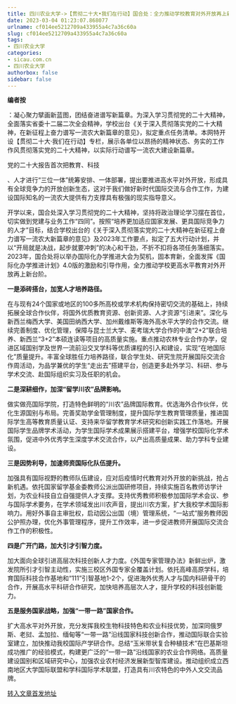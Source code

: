```yaml
---
title: 四川农业大学->【贯彻二十大•我们在行动】国合处：全力推动学校教育对外开放再上新台阶 | sicau.com.cn
date: 2023-03-04 01:23:07.868077
urlname: cf014ee5212709a433955a4c7a36c60a
slug: cf014ee5212709a433955a4c7a36c60a
tags: 
- 四川农业大学
categories:
- sicau.com.cn
- 四川农业大学
authorbox: false
sidebar: false
---
```

**编者按**

：凝心聚力擘画新蓝图，团结奋进谱写新篇章。为深入学习贯彻党的二十大精神，全面落实省委十二届二次全会精神，学校出台《关于深入贯彻落实党的二十大精神，在新征程上奋力谱写一流农大新篇章的意见》，拟定重点任务清单。本网特开设【贯彻二十大·我们在行动】专栏，展示各单位以昂扬的精神状态、务实的工作作风贯彻落实党的二十大精神，以实际行动谱写一流农大建设新篇章。

党的二十大报告首次把教育、科技
<!--more-->
、人才进行“三位一体”统筹安排、一体部署，提出要推进高水平对外开放，形成具有全球竞争力的开放创新生态，这对于我们做好新时代国际交流与合作工作，为建设国际知名的一流农大提供有力支撑具有极强的现实指导意义。

开学以来，国合处深入学习贯彻党的二十大精神，坚持将政治理论学习摆在首位，切实做到党建与业务工作“四同”。按照“培养更加适应国家发展、更具国际竞争力的人才”目标，结合学校出台的《关于深入贯彻落实党的二十大精神在新征程上奋力谱写一流农大新篇章的意见》及2023年工作要点，拟定了五大行动计划，并以“开局就是决战，起步就要冲刺”的决心和干劲，不折不扣将各项任务落细落实。2023年，国合处将以举办国际化办学推进大会为契机，固本育新，全面发挥《国际化办学推进计划》4.0版的激励和引导作用，全力推动学校更高水平教育对外开放再上新台阶。

**一是添砖搭台，加宽人才培养路径。**

在与现有24个国家或地区的100多所高校或学术机构保持密切交流的基础上，持续拓展全球合作伙伴，将国外优质教育资源、创新资源、人才资源“引进来”。深化与新西兰梅西大学、美国田纳西大学、加州戴维斯等海外高水平大学的合作交流。继续完善制度、优化管理，保障与昆士兰大学、麦考瑞大学合作的中澳“2+2”联合培养、新西兰“3+2”本硕连读等项目的高质量实施。重点推动农林专业合作办学，促进区域国别学及世界一流前沿交叉学科等优质课程的引入和建设，实现“在地国际化”质量提升。丰富全球胜任力培养路径，联合学生处、研究生院开展国际交流合作周活动，为品学兼优的学生“走出去”搭建平台，创造更多赴外学习、科研、参与学术交流、赴国际组织实习及任职的机会。

**二是深耕细作，加深“留学川农”品牌影响。**

做实做亮国际学院，打造特色鲜明的“川农”品牌国际教育。优选海外合作伙伴，优化生源国别与布局。完善奖助学金管理制度，提升国际学生教育管理质量，推进国际学生高等教育质量认证、支持来华留学教育学术研究和创新实践工作落地。开展国际学生品牌学术活动，为学生国际学术成果展示搭建平台，增强学校国际化学术氛围，促进中外优秀学生深度学术交流合作，以产出高质量成果、助力学科专业建设。

**三是因势利导，加速师资国际化队伍提升。**

加强具有国际视野的教师队伍建设，应对后疫情时代教育对外开放的新挑战，抢占新机遇。依托国家留学基金委教师公派出国研修项目，持续实施百名教师访学计划，为农业科技自立自强提供人才支撑。支持优秀教师积极参加国际学术会议、参与国际学术要务，在学术领域发出川农声音，提出川农方案，扩大我校学术国际影响力。用好外事自主审批权，启动因公出国（境）管理系统，“一站式”服务教师因公护照办理，优化外事管理程序，提升工作效率，进一步促进教师开展国际交流合作工作的积极性。

**四是广开门路，加大引才引智力度。**

加大面向全球引进高层次科技创新人才力度。《外国专家管理办法》新鲜出炉，激发院所引才引智主动性，实施三校区外国专家全覆盖计划。依托高峰高原学科，培育国际科技合作基地和“111”引智基地1-2个，促进海外优秀人才与国内科研骨干的合作，开展高水平科研合作研究，加快培养高层次人才，提升学校的科技创新能力。

**五是服务国家战略，加强“一带一路”国家合作。**

扩大高水平对外开放，充分发挥我校生物科技特色和农业科技优势，加深同俄罗斯、老挝、孟加拉、缅甸等“一带一路”沿线国家科技创新合作，推动国际联合实验室建立，加快推动我校国际产学研合作。总结“玉米带状复合种植技术”在巴基斯坦成功推广的经验模式，构建更广泛的“一带一路”沿线国家的农业合作网络。高质量建设国别和区域研究中心，加强农业农村经济发展新型智库建设。推动组织成立西南地区大学国际联盟和学科国际学术联盟，打造具有川农特色的中外人文交流品牌。



[转入文章首发地址](https://news.sicau.edu.cn/info/1135/71180.htm)